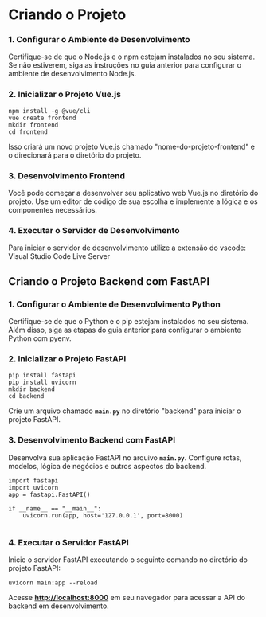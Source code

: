 # **Criando o Projeto**

### **1. Configurar o Ambiente de Desenvolvimento**

Certifique-se de que o Node.js e o npm estejam instalados no seu sistema. Se não estiverem, siga as instruções no guia anterior para configurar o ambiente de desenvolvimento Node.js.

### **2. Inicializar o Projeto Vue.js**

```
npm install -g @vue/cli
vue create frontend
mkdir frontend
cd frontend

```

Isso criará um novo projeto Vue.js chamado "nome-do-projeto-frontend" e o direcionará para o diretório do projeto.

### **3. Desenvolvimento Frontend**

Você pode começar a desenvolver seu aplicativo web Vue.js no diretório do projeto. Use um editor de código de sua escolha e implemente a lógica e os componentes necessários.

### **4. Executar o Servidor de Desenvolvimento**

Para iniciar o servidor de desenvolvimento utilize a extensão do vscode: Visual Studio Code Live Server





## **Criando o Projeto Backend com FastAPI**

### **1. Configurar o Ambiente de Desenvolvimento Python**

Certifique-se de que o Python e o pip estejam instalados no seu sistema. Além disso, siga as etapas do guia anterior para configurar o ambiente Python com pyenv.

### **2. Inicializar o Projeto FastAPI**

```
pip install fastapi
pip install uvicorn
mkdir backend
cd backend

```

Crie um arquivo chamado **`main.py`** no diretório "backend" para iniciar o projeto FastAPI.

### **3. Desenvolvimento Backend com FastAPI**

Desenvolva sua aplicação FastAPI no arquivo **`main.py`**. Configure rotas, modelos, lógica de negócios e outros aspectos do backend.


```
import fastapi
import uvicorn
app = fastapi.FastAPI()

if __name__ == "__main__":
    uvicorn.run(app, host='127.0.0.1', port=8000)


```

### **4. Executar o Servidor FastAPI**

Inicie o servidor FastAPI executando o seguinte comando no diretório do projeto FastAPI:

```
uvicorn main:app --reload

```

Acesse **[http://localhost:8000](http://localhost:8000/)** em seu navegador para acessar a API do backend em desenvolvimento.
